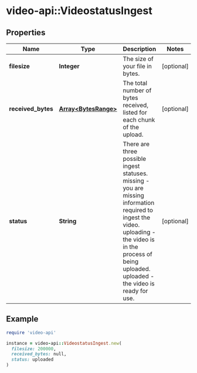 # video-api::VideostatusIngest

## Properties

| Name | Type | Description | Notes |
| ---- | ---- | ----------- | ----- |
| **filesize** | **Integer** | The size of your file in bytes. | [optional] |
| **received_bytes** | [**Array&lt;BytesRange&gt;**](BytesRange.md) | The total number of bytes received, listed for each chunk of the upload. | [optional] |
| **status** | **String** | There are three possible ingest statuses. missing - you are missing information required to ingest the video. uploading - the video is in the process of being uploaded. uploaded - the video is ready for use. | [optional] |

## Example

```ruby
require 'video-api'

instance = video-api::VideostatusIngest.new(
  filesize: 200000,
  received_bytes: null,
  status: uploaded
)
```

